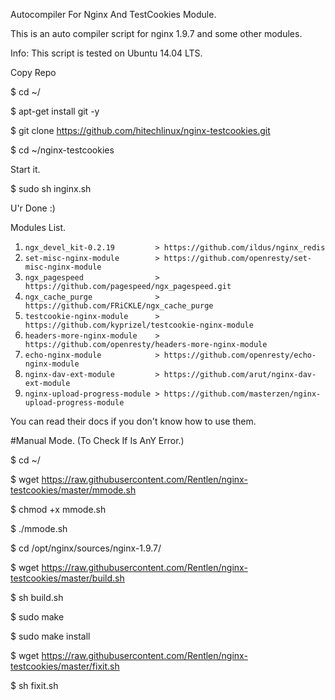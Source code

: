 Autocompiler For Nginx And TestCookies Module.

This is an auto compiler script for nginx 1.9.7 and some other modules.

Info: This script is tested on Ubuntu 14.04 LTS.

Copy Repo

$ cd ~/

$ apt-get install git -y

$ git clone https://github.com/hitechlinux/nginx-testcookies.git

$ cd ~/nginx-testcookies

Start it.

$ sudo sh inginx.sh

U'r Done :)

Modules List.

   1. `ngx_devel_kit-0.2.19         > https://github.com/ildus/nginx_redis`
   2. `set-misc-nginx-module        > https://github.com/openresty/set-misc-nginx-module`
   3. `ngx_pagespeed                > https://github.com/pagespeed/ngx_pagespeed.git`
   4. `ngx_cache_purge              > https://github.com/FRiCKLE/ngx_cache_purge`
   5. `testcookie-nginx-module      > https://github.com/kyprizel/testcookie-nginx-module`
   6. `headers-more-nginx-module    > https://github.com/openresty/headers-more-nginx-module`
   7. `echo-nginx-module            > https://github.com/openresty/echo-nginx-module`
   8. `nginx-dav-ext-module         > https://github.com/arut/nginx-dav-ext-module`
   9. `nginx-upload-progress-module > https://github.com/masterzen/nginx-upload-progress-module`
  
You can read their docs if you don't know how to use them.

#Manual Mode. (To Check If Is AnY Error.)

$ cd ~/

$ wget https://raw.githubusercontent.com/Rentlen/nginx-testcookies/master/mmode.sh

$ chmod +x mmode.sh

$ ./mmode.sh

$ cd /opt/nginx/sources/nginx-1.9.7/

$ wget https://raw.githubusercontent.com/Rentlen/nginx-testcookies/master/build.sh

$ sh build.sh

$ sudo make

$ sudo make install

$ wget https://raw.githubusercontent.com/Rentlen/nginx-testcookies/master/fixit.sh

$ sh fixit.sh
